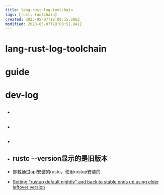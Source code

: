 ```yaml
---
title: lang-rust-log-toolchain
tags: [rust, toolchain]
created: 2023-05-07T18:08:15.286Z
modified: 2023-05-07T18:08:51.941Z
---
```


# lang-rust-log-toolchain

# guide

# dev-log
- ## 

- ## 

- ## 

- ## rustc --version显示的是旧版本
- 卸载通过apt安装的rustc，使用rustup安装的
- [Setting "rustup default nightly" and back to stable ends up using older leftover version](https://github.com/rust-lang/rustup/issues/451)
